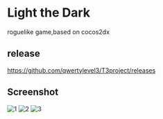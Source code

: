 # Light the Dark

roguelike game,based on cocos2dx
## release
https://github.com/qwertylevel3/T3project/releases
## Screenshot
![1](http://7xjnkq.com1.z0.glb.clouddn.com/screenshot1.png)
![2](http://7xjnkq.com1.z0.glb.clouddn.com/screenshot2.png)
![3](http://7xjnkq.com1.z0.glb.clouddn.com/screenshot3.png)
